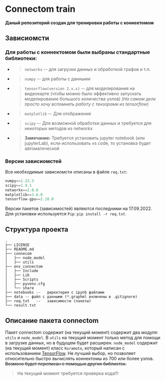 # Connectom train

**Даный репозиторий создан для тренировки работы с коннектомом**

## Зависиомсти

### Для работы с коннектомом были выбраны стандартные библиотеки:

* > ```networkx``` -- для загрузки данных и обработкой графов и т.п.
* > ```numpy``` -- для работы с данными
* > ```tensorflow(version 2.x.x)``` -- для моделирования на видеокарте (чтобы можно было эффективно запускать моделирование большого количества узлов) (*На самом деле просто хочу вспомнить работу с тензорами из tensorflow*)
* > ```matplotlib``` -- Для отображения
* > ```scipy``` -- Для возможной обработки данных и требуется для некоторых методов из networkx
* > **Замечание:** Требуется установить jupyter notebook (или jupyterLab), если использовать vs code, то установка будет автоматической

### Версии зависиомстей
Все необходимые зависиомсти описаны в файле ```req.txt```:
```python
numpy==1.23.3
scipy==1.9.1
networkx==2.8.6
matplotlib==3.6.0
tensorflow-gpu==2.10.0
```
Версии пакетов (зависимостей) являются последними на 17.09.2022.
Для установки используется ```Pip```: ```pip install -r req.txt```.

## Структура проекта
```
.
├── LICENSE 
├── README.md
├── connecom
│   ├── node_model
│   ├── utils
├── env_connectom
│   ├── Include
│   ├── Lib
│   ├── Scripts
│   ├── pyvenv.cfg
│   └── share
├── notebooks --   директория с ipynb файлами
├── data -- файл с данными (*.graphml включены в .gitignore)
├── req.txt   --   зависимости (пакеты)
└── result.txt
```
## Описание пакета connectom
Пакет connectom содержит (на текущий момент) содержит два модуля: ```utils``` и ```node_model```. В ```utils``` на текущий момент только метод для помощи в загрузке данных, но в будущем будет расширен. ```node_model``` содержит (на текущий момент) класс ```Kuramoto```, который написан с использованием [TensorFlow](https://www.tensorflow.org/). Не лучший выбор, но позволяет относительно быстро вычислять коннектомы из 700 или более узлов. ~~Возмоно будет переписан с помощью других библиотек.~~ 
> На текущий момент требуется проверка кода!!!

